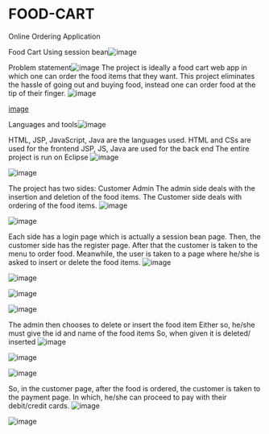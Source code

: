 # FOOD-CART
Online Ordering Application

Food Cart 
Using session bean![image](https://user-images.githubusercontent.com/117114012/214095120-e509bfca-376d-48f3-b02e-2d690fd63b3e.png)

Problem statement![image](https://user-images.githubusercontent.com/117114012/214095230-083e1b8e-e458-4286-945a-72913d8f65e5.png)
The project is ideally a food cart web app in which one can order the food items that they want.
This project eliminates the hassle of going out and buying food, instead one can order food at the tip of their finger.
![image](https://user-images.githubusercontent.com/117114012/214096186-ba360908-39de-4381-8beb-38548ddb6261.png)

[image](https://user-images.githubusercontent.com/117114012/214095269-75ce7d64-8e83-43b7-bd5a-b048443ace0d.png)

Languages and tools![image](https://user-images.githubusercontent.com/117114012/214095312-7949d044-b656-49f8-bf6f-eeb6bc75382e.png)

HTML,  JSP,  JavaScript,  Java are the languages used.
HTML and CSs are used for the frontend
JSP,  JS,  Java are used for the back end
The entire project is run on Eclipse
![image](https://user-images.githubusercontent.com/117114012/214095353-cf87f1e6-5ce7-49c9-ba4d-828781adfbb3.png)


![image](https://user-images.githubusercontent.com/117114012/214093609-89c7a92f-7435-4996-9973-83f64633e209.png)

The project has two sides:
Customer
Admin
The admin side deals with the insertion and deletion of the food items.
The Customer side deals with ordering of the food items.
![image](https://user-images.githubusercontent.com/117114012/214094262-5b14f63e-e395-4d28-a95c-035f4e3f8c4f.png)

![image](https://user-images.githubusercontent.com/117114012/214094460-0f11b15f-adbf-444a-aba3-b4bc2e3f38e2.png)

Each side has a login page which is actually a session bean page.
Then, the customer side has the register page.
After that the customer is taken to the menu to order food.
Meanwhile, the user is taken to a page where he/she is asked to insert or delete the food items.
![image](https://user-images.githubusercontent.com/117114012/214094386-ac859300-5fbd-4edd-a2ca-4dab3e3c3943.png)

![image](https://user-images.githubusercontent.com/117114012/214094542-ff7c82e3-ad13-40d4-b1e1-3289e433b079.png)

![image](https://user-images.githubusercontent.com/117114012/214094584-8c0a8361-1505-4f69-bbab-382c2a86dc61.png)

![image](https://user-images.githubusercontent.com/117114012/214094620-14289594-7877-493f-a24f-315e29b78f66.png)

The admin then chooses to delete or insert the food item
Either so, he/she must give the id and name of the food items 
So, when given it is deleted/ inserted
![image](https://user-images.githubusercontent.com/117114012/214094660-9671762b-6968-4b0c-975d-8ba3700f1ede.png)

![image](https://user-images.githubusercontent.com/117114012/214094705-e0e33921-1805-4da6-b7c5-b3d3a14951f9.png)

![image](https://user-images.githubusercontent.com/117114012/214094744-9ab98a53-c85a-4f3e-8580-93f72814283d.png)

So, in the customer page, after the food is ordered, the customer is taken to the payment page. 
In which, he/she can proceed to pay with their debit/credit cards.
![image](https://user-images.githubusercontent.com/117114012/214094783-6a9415b3-7fe6-40ab-a957-87a83550f721.png)

![image](https://user-images.githubusercontent.com/117114012/214094817-cb6377a7-328c-4825-a5ab-10e6378c0d32.png)










